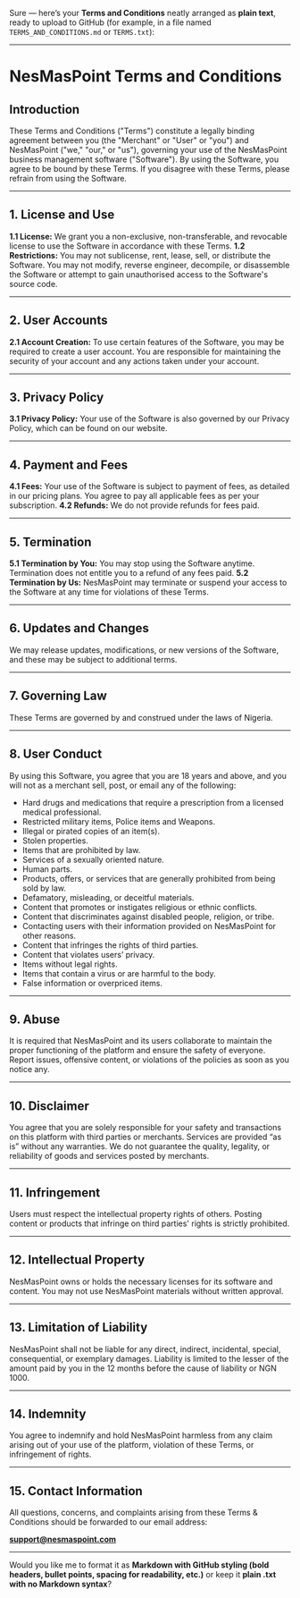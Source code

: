 Sure — here’s your **Terms and Conditions** neatly arranged as **plain text**, ready to upload to GitHub (for example, in a file named `TERMS_AND_CONDITIONS.md` or `TERMS.txt`):

---

# NesMasPoint Terms and Conditions

## Introduction

These Terms and Conditions ("Terms") constitute a legally binding agreement between you (the "Merchant" or "User" or "you") and NesMasPoint ("we," "our," or "us"), governing your use of the NesMasPoint business management software ("Software"). By using the Software, you agree to be bound by these Terms. If you disagree with these Terms, please refrain from using the Software.

---

## 1. License and Use

**1.1 License:** We grant you a non-exclusive, non-transferable, and revocable license to use the Software in accordance with these Terms.
**1.2 Restrictions:** You may not sublicense, rent, lease, sell, or distribute the Software. You may not modify, reverse engineer, decompile, or disassemble the Software or attempt to gain unauthorised access to the Software's source code.

---

## 2. User Accounts

**2.1 Account Creation:** To use certain features of the Software, you may be required to create a user account. You are responsible for maintaining the security of your account and any actions taken under your account.

---

## 3. Privacy Policy

**3.1 Privacy Policy:** Your use of the Software is also governed by our Privacy Policy, which can be found on our website.

---

## 4. Payment and Fees

**4.1 Fees:** Your use of the Software is subject to payment of fees, as detailed in our pricing plans. You agree to pay all applicable fees as per your subscription.
**4.2 Refunds:** We do not provide refunds for fees paid.

---

## 5. Termination

**5.1 Termination by You:** You may stop using the Software anytime. Termination does not entitle you to a refund of any fees paid.
**5.2 Termination by Us:** NesMasPoint may terminate or suspend your access to the Software at any time for violations of these Terms.

---

## 6. Updates and Changes

We may release updates, modifications, or new versions of the Software, and these may be subject to additional terms.

---

## 7. Governing Law

These Terms are governed by and construed under the laws of Nigeria.

---

## 8. User Conduct

By using this Software, you agree that you are 18 years and above, and you will not as a merchant sell, post, or email any of the following:

* Hard drugs and medications that require a prescription from a licensed medical professional.
* Restricted military items, Police items and Weapons.
* Illegal or pirated copies of an item(s).
* Stolen properties.
* Items that are prohibited by law.
* Services of a sexually oriented nature.
* Human parts.
* Products, offers, or services that are generally prohibited from being sold by law.
* Defamatory, misleading, or deceitful materials.
* Content that promotes or instigates religious or ethnic conflicts.
* Content that discriminates against disabled people, religion, or tribe.
* Contacting users with their information provided on NesMasPoint for other reasons.
* Content that infringes the rights of third parties.
* Content that violates users’ privacy.
* Items without legal rights.
* Items that contain a virus or are harmful to the body.
* False information or overpriced items.

---

## 9. Abuse

It is required that NesMasPoint and its users collaborate to maintain the proper functioning of the platform and ensure the safety of everyone. Report issues, offensive content, or violations of the policies as soon as you notice any.

---

## 10. Disclaimer

You agree that you are solely responsible for your safety and transactions on this platform with third parties or merchants.
Services are provided “as is” without any warranties. We do not guarantee the quality, legality, or reliability of goods and services posted by merchants.

---

## 11. Infringement

Users must respect the intellectual property rights of others. Posting content or products that infringe on third parties' rights is strictly prohibited.

---

## 12. Intellectual Property

NesMasPoint owns or holds the necessary licenses for its software and content. You may not use NesMasPoint materials without written approval.

---

## 13. Limitation of Liability

NesMasPoint shall not be liable for any direct, indirect, incidental, special, consequential, or exemplary damages.
Liability is limited to the lesser of the amount paid by you in the 12 months before the cause of liability or NGN 1000.

---

## 14. Indemnity

You agree to indemnify and hold NesMasPoint harmless from any claim arising out of your use of the platform, violation of these Terms, or infringement of rights.

---

## 15. Contact Information

All questions, concerns, and complaints arising from these Terms & Conditions should be forwarded to our email address:

**[support@nesmaspoint.com](mailto:support@nesmaspoint.com)**

---

Would you like me to format it as **Markdown with GitHub styling (bold headers, bullet points, spacing for readability, etc.)** or keep it **plain .txt with no Markdown syntax**?
